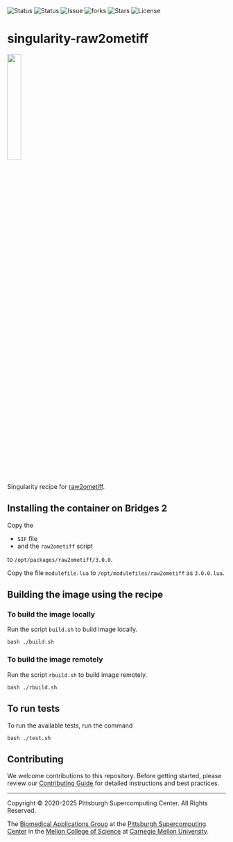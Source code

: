 ![Status](https://github.com/pscedu/singularity-raw2ometiff/actions/workflows/main.yml/badge.svg)
![Status](https://github.com/pscedu/singularity-raw2ometiff/actions/workflows/pretty.yml/badge.svg)
![Issue](https://img.shields.io/github/issues/pscedu/singularity-raw2ometiff)
![forks](https://img.shields.io/github/forks/pscedu/singularity-raw2ometiff)
![Stars](https://img.shields.io/github/stars/pscedu/singularity-raw2ometiff)
![License](https://img.shields.io/github/license/pscedu/singularity-raw2ometiff)

# singularity-raw2ometiff
<img src="https://www.glencoesoftware.com/img/logo.svg" width="25%" />

Singularity recipe for [raw2ometiff](https://github.com/glencoesoftware/raw2ometiff).

## Installing the container on Bridges 2
Copy the

* `SIF` file
* and the `raw2ometiff` script

to `/opt/packages/raw2ometiff/3.0.0`.

Copy the file `modulefile.lua` to `/opt/modulefiles/raw2ometiff` as `3.0.0.lua`.

## Building the image using the recipe
### To build the image locally
Run the script `build.sh` to build image locally.

```
bash ./build.sh
```

### To build the image remotely
Run the script `rbuild.sh` to build image remotely.

```
bash ./rbuild.sh
```

## To run tests
To run the available tests, run the command

```
bash ./test.sh
```
## Contributing
We welcome contributions to this repository. Before getting started, please review our [Contributing Guide](https://raw.githubusercontent.com/pscedu/singularity-report/refs/heads/main/CONTRIBUTING.md) for detailed instructions and best practices.

---
Copyright © 2020-2025 Pittsburgh Supercomputing Center. All Rights Reserved.

The [Biomedical Applications Group](https://www.psc.edu/biomedical-applications/) at the [Pittsburgh Supercomputing Center](http://www.psc.edu) in the [Mellon College of Science](https://www.cmu.edu/mcs/) at [Carnegie Mellon University](http://www.cmu.edu).
